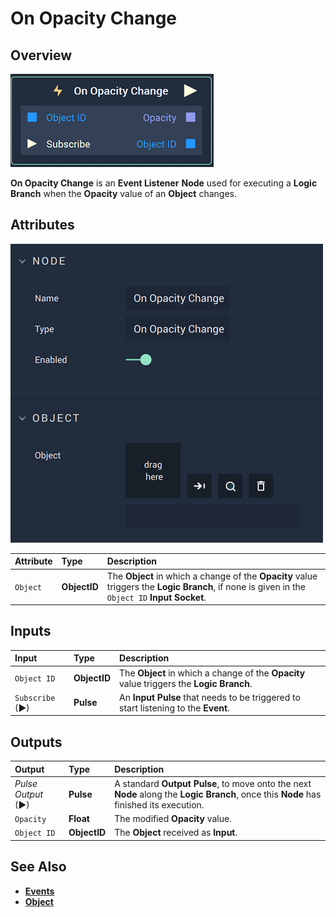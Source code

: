 # On Opacity Change

## Overview

![The On Opacity Change Node.](../../../.gitbook/assets/onopacitychangenode.png)

**On Opacity Change** is an **Event Listener** **Node** used for executing a **Logic Branch** when the **Opacity** value of an **Object** changes.

## Attributes

![The On Opacity Change Node Attributes.](../../../.gitbook/assets/onopacitychangeattributes.png)

| Attribute | Type | Description |
| :--- | :--- | :--- |
| `Object` | **ObjectID** | The **Object** in which a change of the **Opacity** value triggers the **Logic Branch**, if none is given in the `Object ID` **Input Socket**. |

## Inputs

| Input | Type | Description |
| :--- | :--- | :--- |
| `Object ID` | **ObjectID** | The **Object** in which a change of the **Opacity** value triggers the **Logic Branch**. |
| `Subscribe` (►)|**Pulse** | An **Input Pulse** that needs to be triggered to start listening to the **Event**. |

## Outputs

| Output | Type | Description |
| :--- | :--- | :--- |
| _Pulse Output_ \(►\) | **Pulse** | A standard **Output Pulse**, to move onto the next **Node** along the **Logic Branch**, once this **Node** has finished its execution. |
| `Opacity` | **Float** | The modified **Opacity** value. |
| `Object ID` | **ObjectID** | The **Object** received as **Input**. |

## See Also

* [**Events**](../)
* [**Object**](./)


